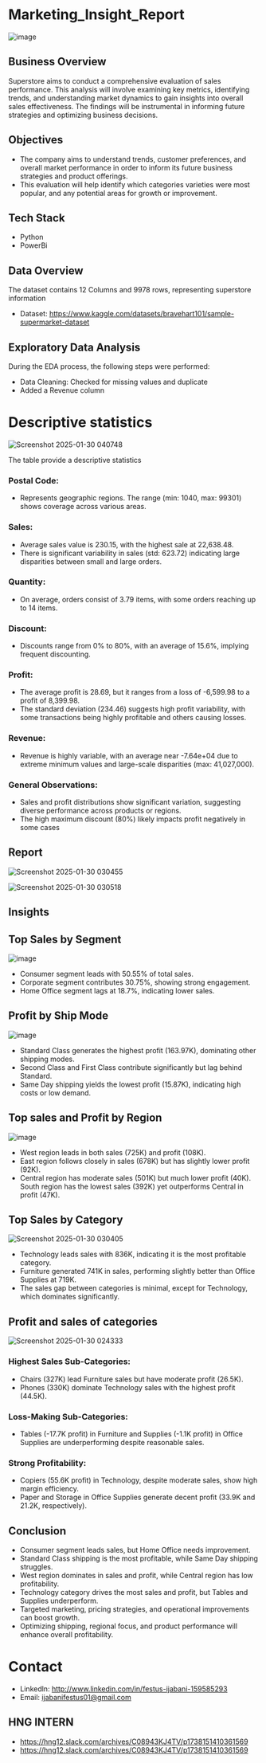 # Marketing_Insight_Report

![image](https://github.com/user-attachments/assets/200afb5d-d649-4336-9dc9-cd0d004ec285)

## Business Overview
Superstore aims to conduct a comprehensive evaluation of sales performance. This analysis will involve examining key metrics, identifying trends, and understanding market dynamics to gain insights into overall sales effectiveness. The findings will be instrumental in informing future strategies and optimizing business decisions.

## Objectives
- The company aims to understand trends, customer preferences, and overall market performance in order to inform its future business strategies and product offerings. 
- This evaluation will help identify which categories varieties were most popular, and any potential areas for growth or improvement.

## Tech Stack
- Python
- PowerBi

## Data Overview
The dataset contains 12 Columns and 9978 rows, representing superstore information
- Dataset: https://www.kaggle.com/datasets/bravehart101/sample-supermarket-dataset

## Exploratory Data Analysis
During the EDA process, the following steps were performed:

- Data Cleaning: Checked for missing values and duplicate
- Added a Revenue column

# Descriptive statistics
![Screenshot 2025-01-30 040748](https://github.com/user-attachments/assets/83c82307-abc8-4a44-ad63-7eab790c9745)

The table provide a descriptive statistics
### Postal Code:
- Represents geographic regions. The range (min: 1040, max: 99301) shows coverage across various areas.
### Sales:
- Average sales value is 230.15, with the highest sale at 22,638.48.
- There is significant variability in sales (std: 623.72) indicating large disparities between small and large orders.
### Quantity:
- On average, orders consist of 3.79 items, with some orders reaching up to 14 items.
### Discount:
- Discounts range from 0% to 80%, with an average of 15.6%, implying frequent discounting.
### Profit:
- The average profit is 28.69, but it ranges from a loss of -6,599.98 to a profit of 8,399.98.
- The standard deviation (234.46) suggests high profit variability, with some transactions being highly profitable and others causing losses.
### Revenue:
- Revenue is highly variable, with an average near -7.64e+04 due to extreme minimum values and large-scale disparities (max: 41,027,000).
### General Observations:
- Sales and profit distributions show significant variation, suggesting diverse performance across products or regions.
- The high maximum discount (80%) likely impacts profit negatively in some cases


## Report
![Screenshot 2025-01-30 030455](https://github.com/user-attachments/assets/29bd2921-a7b6-4dc7-a8d3-511bc0b43921)

![Screenshot 2025-01-30 030518](https://github.com/user-attachments/assets/08c57120-75e0-4a7f-a2fa-d3b08f6a0065)



## Insights
## Top Sales by Segment

![image](https://github.com/user-attachments/assets/d15f36eb-09a4-4c69-be04-e812b588b9d9)

- Consumer segment leads with 50.55% of total sales.
- Corporate segment contributes 30.75%, showing strong engagement.
- Home Office segment lags at 18.7%, indicating lower sales.

## Profit by Ship Mode

![image](https://github.com/user-attachments/assets/19a0f365-76b5-4a12-b9a5-2e7f957f1d58)

- Standard Class generates the highest profit (163.97K), dominating other shipping modes.
- Second Class and First Class contribute significantly but lag behind Standard.
- Same Day shipping yields the lowest profit (15.87K), indicating high costs or low demand.

## Top sales and Profit by Region

![image](https://github.com/user-attachments/assets/efd4be1c-864c-4e2e-b2e4-c4306ac252d2)

- West region leads in both sales (725K) and profit (108K).
- East region follows closely in sales (678K) but has slightly lower profit (92K).
- Central region has moderate sales (501K) but much lower profit (40K).
South region has the lowest sales (392K) yet outperforms Central in profit (47K).

## Top Sales by Category

![Screenshot 2025-01-30 030405](https://github.com/user-attachments/assets/154c4fd4-dddb-42f6-a8b1-6fea10f0673b)

- Technology leads sales with 836K, indicating it is the most profitable category.
- Furniture generated 741K in sales, performing slightly better than Office Supplies at 719K.
- The sales gap between categories is minimal, except for Technology, which dominates significantly.


## Profit and sales of categories

![Screenshot 2025-01-30 024333](https://github.com/user-attachments/assets/45ea7b3e-f829-4b55-a14f-b158d7a46e70)

### Highest Sales Sub-Categories:
- Chairs (327K) lead Furniture sales but have moderate profit (26.5K).
- Phones (330K) dominate Technology sales with the highest profit (44.5K).
### Loss-Making Sub-Categories:
- Tables (-17.7K profit) in Furniture and Supplies (-1.1K profit) in Office Supplies are underperforming despite reasonable sales.
### Strong Profitability:
- Copiers (55.6K profit) in Technology, despite moderate sales, show high margin efficiency.
- Paper and Storage in Office Supplies generate decent profit (33.9K and 21.2K, respectively).

## Conclusion

- Consumer segment leads sales, but Home Office needs improvement.
- Standard Class shipping is the most profitable, while Same Day shipping struggles.
- West region dominates in sales and profit, while Central region has low profitability.
- Technology category drives the most sales and profit, but Tables and Supplies underperform.
- Targeted marketing, pricing strategies, and operational improvements can boost growth.
- Optimizing shipping, regional focus, and product performance will enhance overall profitability.

# Contact

- Linkedln: http://www.linkedin.com/in/festus-ijabani-159585293
- Email: ijabanifestus01@gmail.com

## HNG INTERN
- https://hng12.slack.com/archives/C08943KJ4TV/p1738151410361569
- https://hng12.slack.com/archives/C08943KJ4TV/p1738151410361569
